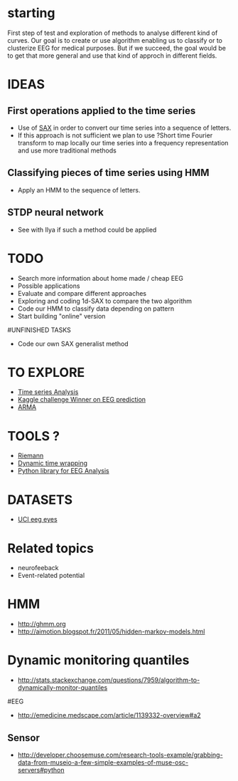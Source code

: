 # starting

First step of test and exploration of methods to analyse different kind of curves.
Our goal is to create or use algorithm enabling us to classify or to clusterize EEG for medical purposes. But if we succeed, the goal would be to get that more general and use that kind of approch in different fields.

# IDEAS 
## First operations applied to the time series
+ Use of [SAX](https://github.com/dolaameng/pysax) in order to convert our time series into a sequence of letters.
+ If this approach is not sufficient we plan to use ?Short time Fourier transform to map locally our time series into a frequency representation and use more traditional methods

## Classifying pieces of time series  using HMM
+ Apply an HMM to the sequence of letters. 

## STDP neural network
+ See with Ilya if such a method could be applied


# TODO

+ Search more information about home made / cheap EEG
+ Possible applications
+ Evaluate and compare different approaches
+ Exploring and coding 1d-SAX to compare the two algorithm
+ Code our HMM to classify data depending on pattern
+ Start building "online" version

#UNFINISHED TASKS
+ Code our own SAX generalist method 

# TO EXPLORE
+ [Time series Analysis](https://sflscientific.com/data-science/) 
+ [Kaggle challenge Winner on EEG prediction](https://www.kaggle.com/c/grasp-and-lift-eeg-detection/)
+ [ARMA](https://bicorner.com/2015/11/16/time-series-analysis-using-ipython/)

# TOOLS ?
+ [Riemann](https://github.com/alexandrebarachant/pyRiemann)
+ [Dynamic time wrapping](https://en.wikipedia.org/wiki/Dynamic_time_warping)
+ [Python library for EEG Analysis](http://ptsa.readthedocs.io/en/latest/index.html)

# DATASETS
+ [UCI eeg eyes](https://archive.ics.uci.edu/ml/datasets/EEG+Eye+State)

# Related topics
+ neurofeeback
+ Event-related potential

# HMM
+ http://ghmm.org
+ http://aimotion.blogspot.fr/2011/05/hidden-markov-models.html

# Dynamic monitoring quantiles
+ http://stats.stackexchange.com/questions/7959/algorithm-to-dynamically-monitor-quantiles

#EEG
+ http://emedicine.medscape.com/article/1139332-overview#a2

## Sensor
+ http://developer.choosemuse.com/research-tools-example/grabbing-data-from-museio-a-few-simple-examples-of-muse-osc-servers#python